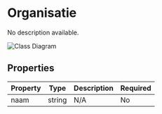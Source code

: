 # Organisatie

No description available.

![Class Diagram](https://github.com/CommonGateway/CustomerInteractionBundle/blob/redesign/docs/schema/klant.organisatie.svg)

## Properties

| Property | Type | Description | Required |
|----------|------|-------------|----------|
| naam | string | N/A | No |
